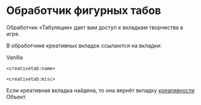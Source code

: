 # Обработчик фигурных табов

Обработчик «Табуляции» дает вам доступ к вкладкам творчества в игре.

В обработчике креативных вкладок ссылаются на вкладки:

Vanilla

```zenscript
<creativetab:name>

<creativetab:misc>
```

Если креативная вкладка найдена, то она вернёт вкладку [креативности](/Mods/ContentTweaker/Vanilla/Creatable_Content/Creative_Tab/) Объект.